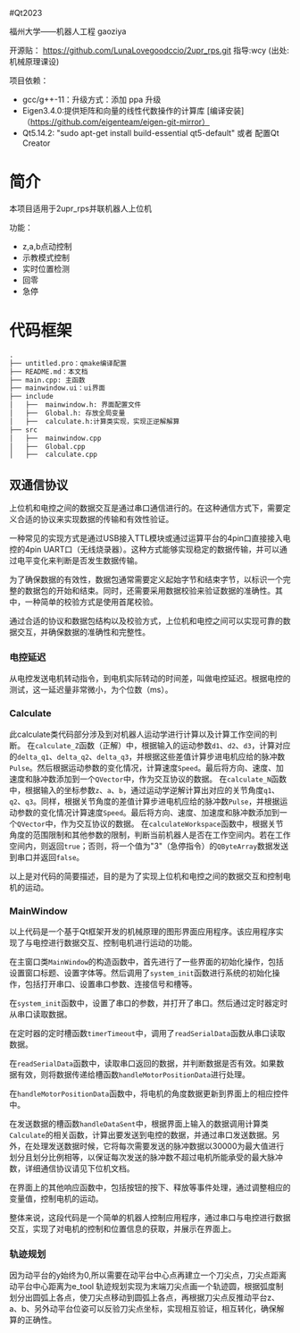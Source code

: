 #Qt2023

福州大学——机器人工程 gaoziya 

开源贴：
https://github.com/LunaLovegoodccio/2upr_rps.git
指导:wcy
(出处: 机械原理课设)


项目依赖：
* gcc/g++-11：升级方式：添加 ppa 升级
* Eigen3.4.0:提供矩阵和向量的线性代数操作的计算库 [编译安装]（https://github.com/eigenteam/eigen-git-mirror）
* Qt5.14.2:  "sudo apt-get install build-essential qt5-default"  或者  配置Qt Creator

# 简介
本项目适用于2upr_rps并联机器人上位机

功能：

-   z,a,b点动控制
-   示教模式控制
-   实时位置检测
-   回零
-   急停

# 代码框架

```txt
.
├── untitled.pro：qmake编译配置
├── README.md：本文档
├── main.cpp: 主函数
├── mainwindow.ui：ui界面
├── include
│   ├──  mainwindow.h: 界面配置文件
│   ├──  Global.h: 存放全局变量
│   ├──  calculate.h:计算类实现，实现正逆解解算
├── src
│   ├──  mainwindow.cpp
│   ├──  Global.cpp
│   ├──  calculate.cpp 

```

## 双通信协议

上位机和电控之间的数据交互是通过串口通信进行的。在这种通信方式下，需要定义合适的协议来实现数据的传输和有效性验证。

一种常见的实现方式是通过USB接入TTL模块或通过运算平台的4pin口直接接入电控的4pin UART口（无线烧录器）。这种方式能够实现稳定的数据传输，并可以通过电平变化来判断是否发生数据传输。

为了确保数据的有效性，数据包通常需要定义起始字节和结束字节，以标识一个完整的数据包的开始和结束。同时，还需要采用数据校验来验证数据的准确性。其中，一种简单的校验方式是使用首尾校验。

通过合适的协议和数据包结构以及校验方式，上位机和电控之间可以实现可靠的数据交互，并确保数据的准确性和完整性。

### 电控延迟

从电控发送电机转动指令，到电机实际转动的时间差，叫做电控延迟。根据电控的测试，这一延迟量非常微小，为个位数（ms）。

### Calculate
此calculate类代码部分涉及到对机器人运动学进行计算以及计算工作空间的判断。
在`calculate_Z`函数（正解）中，根据输入的运动参数`d1`、`d2`、`d3`，计算对应的`delta_q1`、`delta_q2`、`delta_q3`，并根据这些差值计算步进电机应给的脉冲数`Pulse`。然后根据运动参数的变化情况，计算速度`Speed`。最后将方向、速度、加速度和脉冲数添加到一个`QVector`中，作为交互协议的数据。
在`calculate_N`函数中，根据输入的坐标参数`z`、`a`、`b`，通过运动学逆解计算出对应的关节角度`q1`、`q2`、`q3`。同样，根据关节角度的差值计算步进电机应给的脉冲数`Pulse`，并根据运动参数的变化情况计算速度`Speed`。最后将方向、速度、加速度和脉冲数添加到一个`QVector`中，作为交互协议的数据。
在`calculateWorkspace`函数中，根据关节角度的范围限制和其他参数的限制，判断当前机器人是否在工作空间内。若在工作空间内，则返回`true`；否则，将一个值为"3"（急停指令）的`QByteArray`数据发送到串口并返回`false`。

以上是对代码的简要描述，目的是为了实现上位机和电控之间的数据交互和控制电机的运动。

### MainWindow
以上代码是一个基于Qt框架开发的机械原理的图形界面应用程序。该应用程序实现了与电控进行数据交互、控制电机进行运动的功能。

在主窗口类`MainWindow`的构造函数中，首先进行了一些界面的初始化操作，包括设置窗口标题、设置字体等。然后调用了`system_init`函数进行系统的初始化操作，包括打开串口、设置串口参数、连接信号和槽等。

在`system_init`函数中，设置了串口的参数，并打开了串口。然后通过定时器定时从串口读取数据。

在定时器的定时槽函数`timerTimeout`中，调用了`readSerialData`函数从串口读取数据。

在`readSerialData`函数中，读取串口返回的数据，并判断数据是否有效。如果数据有效，则将数据传递给槽函数`handleMotorPositionData`进行处理。

在`handleMotorPositionData`函数中，将电机的角度数据更新到界面上的相应控件中。

在发送数据的槽函数`handleDataSent`中，根据界面上输入的数据调用计算类`Calculate`的相关函数，计算出要发送到电控的数据，并通过串口发送数据。另外，在处理发送数据时候，它将每次需要发送的脉冲数据以30000为最大值进行划分且划分比例相等，以保证每次发送的脉冲数不超过电机所能承受的最大脉冲数，详细通信协议请见下位机文档。

在界面上的其他响应函数中，包括按钮的按下、释放等事件处理，通过调整相应的变量值，控制电机的运动。

整体来说，这段代码是一个简单的机器人控制应用程序，通过串口与电控进行数据交互，实现了对电机的控制和位置信息的获取，并展示在界面上。


### 轨迹规划
因为动平台的y始终为0,所以需要在动平台中心点再建立一个刀尖点，刀尖点距离动平台中心距离为e_tool
轨迹规划实现为末端刀尖点画一个轨迹圆，根据弧度制划分出圆弧上各点，使刀尖点移动到圆弧上各点，再根据刀尖点反推动平台z、a、b、另外动平台位姿可以反验刀尖点坐标，实现相互验证，相互转化，确保解算的正确性。



